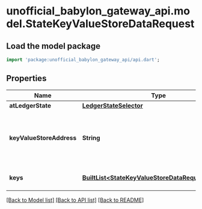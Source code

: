 # unofficial_babylon_gateway_api.model.StateKeyValueStoreDataRequest

## Load the model package
```dart
import 'package:unofficial_babylon_gateway_api/api.dart';
```

## Properties
Name | Type | Description | Notes
------------ | ------------- | ------------- | -------------
**atLedgerState** | [**LedgerStateSelector**](LedgerStateSelector.md) |  | [optional] 
**keyValueStoreAddress** | **String** | Bech32m-encoded human readable version of the address. | 
**keys** | [**BuiltList&lt;StateKeyValueStoreDataRequestKeyItem&gt;**](StateKeyValueStoreDataRequestKeyItem.md) | limited to max 100 items. | 

[[Back to Model list]](../README.md#documentation-for-models) [[Back to API list]](../README.md#documentation-for-api-endpoints) [[Back to README]](../README.md)


